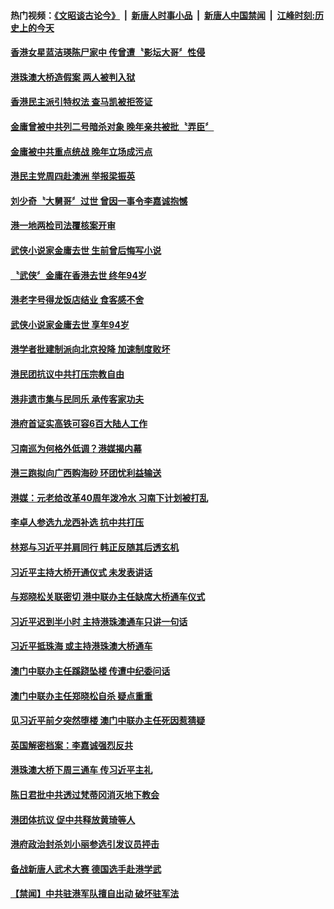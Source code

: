#### 热门视频：[《文昭谈古论今》](https://github.com/gfw-breaker/wenzhao/blob/master/README.md?t=11032133) &nbsp;|&nbsp; [新唐人时事小品](https://github.com/gfw-breaker/ntdtv-comedy/blob/master/README.md?t=11032133) &nbsp;|&nbsp; [新唐人中国禁闻](https://github.com/gfw-breaker/ntdtv-news/blob/master/README.md?t=11032133) &nbsp;|&nbsp; [江峰时刻:历史上的今天](https://github.com/gfw-breaker/today-in-history/blob/master/README.md?t=11032133) 

#### [香港女星蓝洁瑛陈尸家中 传曾遭〝影坛大哥〞性侵](../pages/news205/a1397934.md?t=11032133) 

#### [港珠澳大桥造假案 两人被判入狱](../pages/news205/a1397897.md?t=11032133) 

#### [香港民主派引特权法 查马凯被拒签证](../pages/news205/a1397789.md?t=11032133) 

#### [金庸曾被中共列二号暗杀对象 晚年亲共被批〝弄臣〞](../pages/news205/a1397752.md?t=11032133) 

#### [金庸被中共重点统战 晚年立场成污点](../pages/news205/a1397648.md?t=11032133) 

#### [港民主党周四赴澳洲 举报梁振英](../pages/news205/a1397570.md?t=11032133) 

#### [刘少奇〝大舅哥〞过世 曾因一事令李嘉诚抱憾](../pages/news205/a1397491.md?t=11032133) 

#### [港一地两检司法覆核案开审](../pages/news205/a1397485.md?t=11032133) 

#### [武侠小说家金庸去世 生前曾后悔写小说](../pages/news205/a1397469.md?t=11032133) 

#### [〝武侠〞金庸在香港去世 终年94岁](../pages/news205/a1397396.md?t=11032133) 

#### [港老字号得龙饭店结业 食客感不舍](../pages/news205/a1397390.md?t=11032133) 

#### [武侠小说家金庸去世 享年94岁](../pages/news205/a1397349.md?t=11032133) 

#### [港学者批建制派向北京投降 加速制度败坏](../pages/news205/a1397250.md?t=11032133) 

#### [港民团抗议中共打压宗教自由](../pages/news205/a1397136.md?t=11032133) 

#### [港非遗市集与民同乐 承传客家功夫](../pages/news205/a1397125.md?t=11032133) 

#### [港府首证实高铁可容6百大陆人工作](../pages/news205/a1396930.md?t=11032133) 

#### [习南巡为何格外低调？港媒揭内幕](../pages/news205/a1396735.md?t=11032133) 

#### [港三跑拟向广西购海砂 环团忧利益输送](../pages/news205/a1396829.md?t=11032133) 

#### [港媒：元老给改革40周年泼冷水 习南下计划被打乱](../pages/news205/a1396574.md?t=11032133) 

#### [李卓人参选九龙西补选 抗中共打压](../pages/news205/a1396660.md?t=11032133) 

#### [林郑与习近平并肩同行  韩正反随其后透玄机](../pages/news205/a1396552.md?t=11032133) 

#### [习近平主持大桥开通仪式 未发表讲话](../pages/news205/a1396534.md?t=11032133) 

#### [与郑晓松关联密切 港中联办主任缺席大桥通车仪式](../pages/news205/a1396492.md?t=11032133) 

#### [习近平迟到半小时 主持港珠澳通车只讲一句话](../pages/news205/a1396448.md?t=11032133) 

#### [习近平抵珠海 或主持港珠澳大桥通车](../pages/news205/a1396363.md?t=11032133) 

#### [澳门中联办主任蹊跷坠楼 传遭中纪委问话](../pages/news205/a1396283.md?t=11032133) 

#### [澳门中联办主任郑晓松自杀 疑点重重](../pages/news205/a1396257.md?t=11032133) 

#### [见习近平前夕突然堕楼 澳门中联办主任死因惹猜疑](../pages/news205/a1396256.md?t=11032133) 

#### [英国解密档案：李嘉诚强烈反共](../pages/news205/a1396115.md?t=11032133) 

#### [港珠澳大桥下周三通车 传习近平主礼](../pages/news205/a1396064.md?t=11032133) 

#### [陈日君批中共透过梵蒂冈消灭地下教会](../pages/news205/a1395931.md?t=11032133) 

#### [港团体抗议 促中共释放黄琦等人](../pages/news205/a1395797.md?t=11032133) 

#### [港府政治封杀刘小丽参选引发议员抨击](../pages/news205/a1395662.md?t=11032133) 

#### [备战新唐人武术大赛 德国选手赴港学武](../pages/news205/a1395612.md?t=11032133) 

#### [【禁闻】中共驻港军队擅自出动 破坏驻军法](../pages/news205/a1395515.md?t=11032133) 

